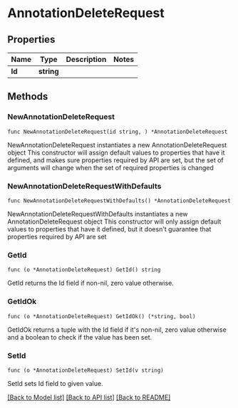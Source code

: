 # AnnotationDeleteRequest

## Properties

Name | Type | Description | Notes
------------ | ------------- | ------------- | -------------
**Id** | **string** |  | 

## Methods

### NewAnnotationDeleteRequest

`func NewAnnotationDeleteRequest(id string, ) *AnnotationDeleteRequest`

NewAnnotationDeleteRequest instantiates a new AnnotationDeleteRequest object
This constructor will assign default values to properties that have it defined,
and makes sure properties required by API are set, but the set of arguments
will change when the set of required properties is changed

### NewAnnotationDeleteRequestWithDefaults

`func NewAnnotationDeleteRequestWithDefaults() *AnnotationDeleteRequest`

NewAnnotationDeleteRequestWithDefaults instantiates a new AnnotationDeleteRequest object
This constructor will only assign default values to properties that have it defined,
but it doesn't guarantee that properties required by API are set

### GetId

`func (o *AnnotationDeleteRequest) GetId() string`

GetId returns the Id field if non-nil, zero value otherwise.

### GetIdOk

`func (o *AnnotationDeleteRequest) GetIdOk() (*string, bool)`

GetIdOk returns a tuple with the Id field if it's non-nil, zero value otherwise
and a boolean to check if the value has been set.

### SetId

`func (o *AnnotationDeleteRequest) SetId(v string)`

SetId sets Id field to given value.



[[Back to Model list]](../README.md#documentation-for-models) [[Back to API list]](../README.md#documentation-for-api-endpoints) [[Back to README]](../README.md)


